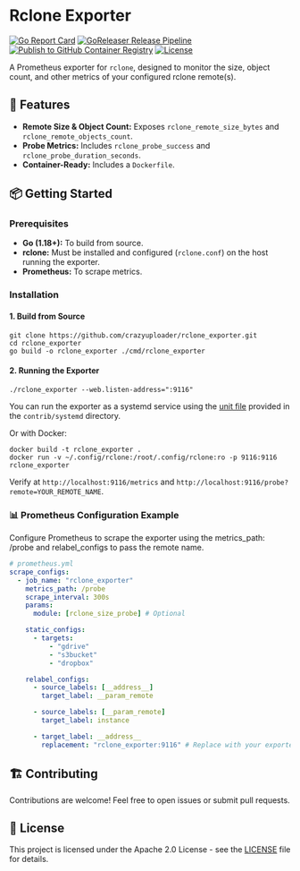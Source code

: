 # Rclone Exporter

[![Go Report Card](https://goreportcard.com/badge/github.com/crazyuploader/rclone_exporter)](https://goreportcard.com/report/github.com/crazyuploader/rclone_exporter)
[![GoReleaser Release Pipeline](https://github.com/crazyuploader/rclone_exporter/actions/workflows/build-and-release.yml/badge.svg)](https://github.com/crazyuploader/rclone_exporter/actions/workflows/build-and-release.yml)
[![Publish to GitHub Container Registry](https://github.com/crazyuploader/rclone_exporter/actions/workflows/docker-publish.yml/badge.svg)](https://github.com/crazyuploader/rclone_exporter/actions/workflows/docker-publish.yml)
[![License](https://img.shields.io/badge/License-Apache%202.0-blue.svg)](LICENSE)

A Prometheus exporter for `rclone`, designed to monitor the size, object count, and other metrics of your configured rclone remote(s).

## 🚀 Features

- **Remote Size & Object Count:** Exposes `rclone_remote_size_bytes` and `rclone_remote_objects_count`.
- **Probe Metrics:** Includes `rclone_probe_success` and `rclone_probe_duration_seconds`.
- **Container-Ready:** Includes a `Dockerfile`.

## 📦 Getting Started

### Prerequisites

- **Go (1.18+):** To build from source.
- **rclone:** Must be installed and configured (`rclone.conf`) on the host running the exporter.
- **Prometheus:** To scrape metrics.

### Installation

#### 1. Build from Source

```code
git clone https://github.com/crazyuploader/rclone_exporter.git
cd rclone_exporter
go build -o rclone_exporter ./cmd/rclone_exporter
```

#### 2. Running the Exporter

```code
./rclone_exporter --web.listen-address=":9116"
```

You can run the exporter as a systemd service using the [unit file](contrib/systemd/rclone_exporter.service) provided in the `contrib/systemd` directory.

Or with Docker:

```code
docker build -t rclone_exporter .
docker run -v ~/.config/rclone:/root/.config/rclone:ro -p 9116:9116 rclone_exporter
```

Verify at `http://localhost:9116/metrics` and `http://localhost:9116/probe?remote=YOUR_REMOTE_NAME`.

### 📊 Prometheus Configuration Example

Configure Prometheus to scrape the exporter using the metrics_path: /probe and relabel_configs to pass the remote name.

```yaml
# prometheus.yml
scrape_configs:
  - job_name: "rclone_exporter"
    metrics_path: /probe
    scrape_interval: 300s
    params:
      module: [rclone_size_probe] # Optional

    static_configs:
      - targets:
          - "gdrive"
          - "s3bucket"
          - "dropbox"

    relabel_configs:
      - source_labels: [__address__]
        target_label: __param_remote

      - source_labels: [__param_remote]
        target_label: instance

      - target_label: __address__
        replacement: "rclone_exporter:9116" # Replace with your exporter's host:port
```

## 🏗️ Contributing

Contributions are welcome! Feel free to open issues or submit pull requests.

## 📄 License

This project is licensed under the Apache 2.0 License - see the [LICENSE](LICENSE) file for details.

